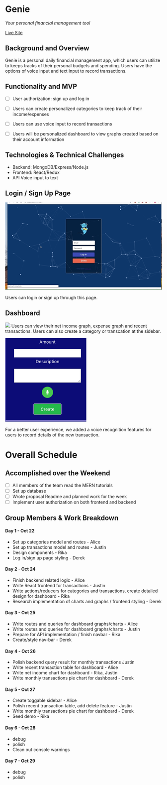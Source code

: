 # Genie

_Your personal financial management tool_

[Live Site](https://genie-flex-project.herokuapp.com/)

## Background and Overview

Genie is a personal daily financial management app, which users can utilize to keeps tracks of their personal budgets and spending. Users have the options of voice input and text input to record transactions.

## Functionality and MVP

- [ ] User authorization: sign up and log in

- [ ] Users can create personalized categories to keep track of their income/expenses

- [ ] Users can use voice input to record transactions

- [ ] Users will be personalized dashboard to view graphs created based on their account information

## Technologies & Technical Challenges

- Backend: MongoDB/Express/Node.js
- Frontend: React/Redux
- API Voice input to text

## Login / Sign Up Page
![](images/loginpage.gif)

Users can login or sign up through this page. 

## Dashboard 

![](images/dashboard.gif)
Users can view their net income graph, expense graph and recent transactions.  Users can also create a category or transcation at the sidebar.



![](images/webspeech.png)


For a better user experience, we added a voice recognition features for users to record details of the new transaction.



# Overall Schedule

## Accomplished over the Weekend

- [ ] All members of the team read the MERN tutorials
- [ ] Set up database
- [ ] Wrote proposal Readme and planned work for the week
- [ ] Implement user authorization on both frontend and backend

## Group Members & Work Breakdown

#### Day 1 - Oct 22

- Set up categories model and routes - Alice
- Set up transactions model and routes - Justin
- Design components - Rika
- Log in/sign up page styling - Derek

#### Day 2 - Oct 24

- Finish backend related logic - Alice
- Write React frontend for transactions - Justin
- Write actions/reducers for categories and transactions, create detailed design for dashboard - Rika
- Research implementation of charts and graphs / frontend styling - Derek

#### Day 3 - Oct 25

- Write routes and queries for dashboard graphs/charts - Alice
- Write routes and queries for dashboard graphs/charts - Justin
- Prepare for API implementation / finish navbar - Rika
- Create/style nav-bar - Derek

#### Day 4 - Oct 26

- Polish backend query result for monthly transactions Justin
- Write recent transaction table for dashboard - Alice
- Write net income chart for dashboard - Rika, Justin
- Write monthly transactions pie chart for dashboard - Derek

#### Day 5 - Oct 27

- Create toggable sidebar - Alice
- Polish recent transaction table, add delete feature - Justin
- Write monthly transactions pie chart for dashboard - Derek
- Seed demo - Rika

#### Day 6 - Oct 28

- debug
- polish
- Clean out console warnings

#### Day 7 - Oct 29

- debug
- polish
